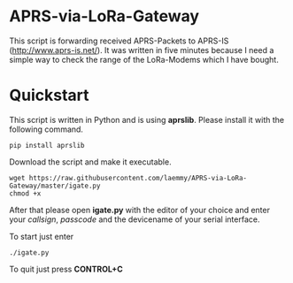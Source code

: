 # APRS-via-LoRa-Gateway
This script is forwarding received APRS-Packets to APRS-IS (http://www.aprs-is.net/). It was written in five minutes because I need a simple way to check the range of the LoRa-Modems which I have bought. 

# Quickstart

This script is written in Python and is using **aprslib**. Please install it with the following command.
  
    pip install aprslib
  
Download the script and make it executable.

    wget https://raw.githubusercontent.com/laemmy/APRS-via-LoRa-Gateway/master/igate.py
    chmod +x
  
After that please open **igate.py** with the editor of your choice and enter your *callsign*, *passcode* and the devicename of your serial interface.

To start just enter

    ./igate.py
  
To quit just press **CONTROL+C**


  

